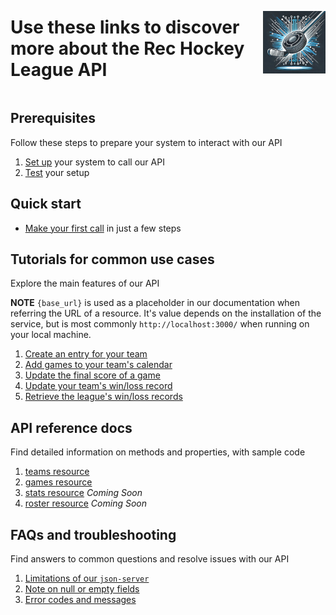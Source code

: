 <div style="display: flex; align-items: center; justify-content: space-between;">
  <h1>Use these links to discover more about the Rec Hockey League API</h1>
  <img src="rec-hockey-service-logo_4x4.jpeg" alt="Rec Hockey League Logo" style="width: 100px; height: 100px; margin-left: 20px;">
</div>

## Prerequisites

Follow these steps to prepare your system to interact with our API

1. [Set up](prerequisites.md) your system to call our API
2. [Test](test-system.md) your setup

## Quick start
  - [Make your first call](quick-start.md) in just a few steps

## Tutorials for common use cases

Explore the main features of our API

**NOTE** `{base_url}` is used as a placeholder in our documentation when referring the URL of a resource. It's value depends on the installation of the service, but is most commonly `http://localhost:3000/` when running on your local machine.

1. [Create an entry for your team](tut-create-team.md)
2. [Add games to your team's calendar](tut-add-games.md)
3. [Update the final score of a game](tut-add-score.md)
4. [Update your team's win/loss record](tut-update-winloss.md)
5. [Retrieve the league's win/loss records](tut-retrieve-wlr.md)

## API reference docs

Find detailed information on methods and properties, with sample code

1. [teams resource](res-teams.md)
2. [games resource](res-games.md)
3. [stats resource](res-stats.md)  _Coming Soon_
4. [roster resource](res-roster.md)  _Coming Soon_

## FAQs and troubleshooting

Find answers to common questions and resolve issues with our API

1. [Limitations of our `json-server`](xtra-limitations.md)
2. [Note on null or empty fields](xtra-null-fields.md)
3. [Error codes and messages](xtra-errors.md)
